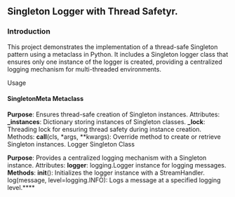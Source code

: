 ## Singleton Logger with Thread Safetyr.

### Introduction
This project demonstrates the implementation of a thread-safe Singleton pattern using a metaclass in Python. 
It includes a Singleton logger class that ensures only one instance of the logger is created, 
providing a centralized logging mechanism for multi-threaded environments.

Usage
#### SingletonMeta Metaclass

**Purpose**: Ensures thread-safe creation of Singleton instances.
Attributes:
**_instances**: Dictionary storing instances of Singleton classes.
**_lock**: Threading lock for ensuring thread safety during instance creation.
Methods:
__call__(cls, *args, **kwargs): Override method to create or retrieve Singleton instances.
Logger Singleton Class

**Purpose**: Provides a centralized logging mechanism with a Singleton instance.
Attributes:
**logger**: logging.Logger instance for logging messages.
**Methods**:
__init__(): Initializes the logger instance with a StreamHandler.
log(message, level=logging.INFO): Logs a message at a specified logging level.****
